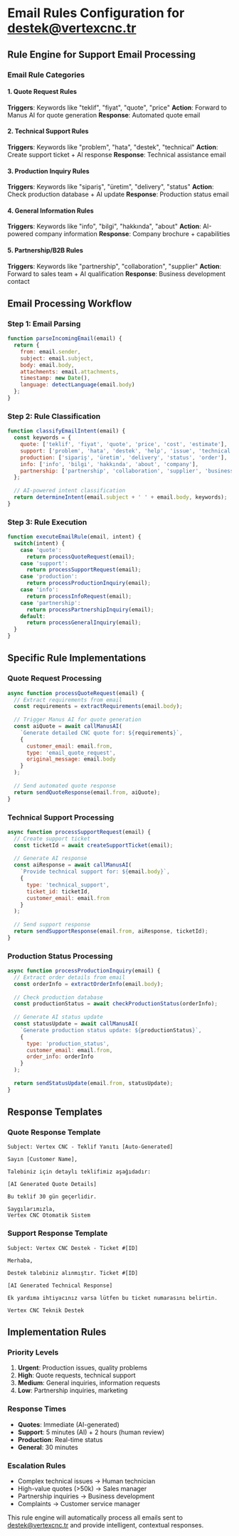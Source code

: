 # Email Rules Configuration for destek@vertexcnc.tr

## Rule Engine for Support Email Processing

### Email Rule Categories

#### 1. Quote Request Rules
**Triggers**: Keywords like "teklif", "fiyat", "quote", "price"
**Action**: Forward to Manus AI for quote generation
**Response**: Automated quote email

#### 2. Technical Support Rules
**Triggers**: Keywords like "problem", "hata", "destek", "technical"
**Action**: Create support ticket + AI response
**Response**: Technical assistance email

#### 3. Production Inquiry Rules
**Triggers**: Keywords like "sipariş", "üretim", "delivery", "status"
**Action**: Check production database + AI update
**Response**: Production status email

#### 4. General Information Rules
**Triggers**: Keywords like "info", "bilgi", "hakkında", "about"
**Action**: AI-powered company information
**Response**: Company brochure + capabilities

#### 5. Partnership/B2B Rules
**Triggers**: Keywords like "partnership", "collaboration", "supplier"
**Action**: Forward to sales team + AI qualification
**Response**: Business development contact

## Email Processing Workflow

### Step 1: Email Parsing
```javascript
function parseIncomingEmail(email) {
  return {
    from: email.sender,
    subject: email.subject,
    body: email.body,
    attachments: email.attachments,
    timestamp: new Date(),
    language: detectLanguage(email.body)
  };
}
```

### Step 2: Rule Classification
```javascript
function classifyEmailIntent(email) {
  const keywords = {
    quote: ['teklif', 'fiyat', 'quote', 'price', 'cost', 'estimate'],
    support: ['problem', 'hata', 'destek', 'help', 'issue', 'technical'],
    production: ['sipariş', 'üretim', 'delivery', 'status', 'order'],
    info: ['info', 'bilgi', 'hakkında', 'about', 'company'],
    partnership: ['partnership', 'collaboration', 'supplier', 'business']
  };
  
  // AI-powered intent classification
  return determineIntent(email.subject + ' ' + email.body, keywords);
}
```

### Step 3: Rule Execution
```javascript
function executeEmailRule(email, intent) {
  switch(intent) {
    case 'quote':
      return processQuoteRequest(email);
    case 'support':
      return processSupportRequest(email);
    case 'production':
      return processProductionInquiry(email);
    case 'info':
      return processInfoRequest(email);
    case 'partnership':
      return processPartnershipInquiry(email);
    default:
      return processGeneralInquiry(email);
  }
}
```

## Specific Rule Implementations

### Quote Request Processing
```javascript
async function processQuoteRequest(email) {
  // Extract requirements from email
  const requirements = extractRequirements(email.body);
  
  // Trigger Manus AI for quote generation
  const aiQuote = await callManusAI(
    `Generate detailed CNC quote for: ${requirements}`,
    { 
      customer_email: email.from,
      type: 'email_quote_request',
      original_message: email.body
    }
  );
  
  // Send automated quote response
  return sendQuoteResponse(email.from, aiQuote);
}
```

### Technical Support Processing
```javascript
async function processSupportRequest(email) {
  // Create support ticket
  const ticketId = await createSupportTicket(email);
  
  // Generate AI response
  const aiResponse = await callManusAI(
    `Provide technical support for: ${email.body}`,
    { 
      type: 'technical_support',
      ticket_id: ticketId,
      customer_email: email.from
    }
  );
  
  // Send support response
  return sendSupportResponse(email.from, aiResponse, ticketId);
}
```

### Production Status Processing
```javascript
async function processProductionInquiry(email) {
  // Extract order details from email
  const orderInfo = extractOrderInfo(email.body);
  
  // Check production database
  const productionStatus = await checkProductionStatus(orderInfo);
  
  // Generate AI status update
  const statusUpdate = await callManusAI(
    `Generate production status update: ${productionStatus}`,
    { 
      type: 'production_status',
      customer_email: email.from,
      order_info: orderInfo
    }
  );
  
  return sendStatusUpdate(email.from, statusUpdate);
}
```

## Response Templates

### Quote Response Template
```
Subject: Vertex CNC - Teklif Yanıtı [Auto-Generated]

Sayın [Customer Name],

Talebiniz için detaylı teklifimiz aşağıdadır:

[AI Generated Quote Details]

Bu teklif 30 gün geçerlidir.

Saygılarımızla,
Vertex CNC Otomatik Sistem
```

### Support Response Template
```
Subject: Vertex CNC Destek - Ticket #[ID]

Merhaba,

Destek talebiniz alınmıştır. Ticket #[ID]

[AI Generated Technical Response]

Ek yardıma ihtiyacınız varsa lütfen bu ticket numarasını belirtin.

Vertex CNC Teknik Destek
```

## Implementation Rules

### Priority Levels
1. **Urgent**: Production issues, quality problems
2. **High**: Quote requests, technical support
3. **Medium**: General inquiries, information requests
4. **Low**: Partnership inquiries, marketing

### Response Times
- **Quotes**: Immediate (AI-generated)
- **Support**: 5 minutes (AI) + 2 hours (human review)
- **Production**: Real-time status
- **General**: 30 minutes

### Escalation Rules
- Complex technical issues → Human technician
- High-value quotes (>50k) → Sales manager
- Partnership inquiries → Business development
- Complaints → Customer service manager

This rule engine will automatically process all emails sent to destek@vertexcnc.tr and provide intelligent, contextual responses.
